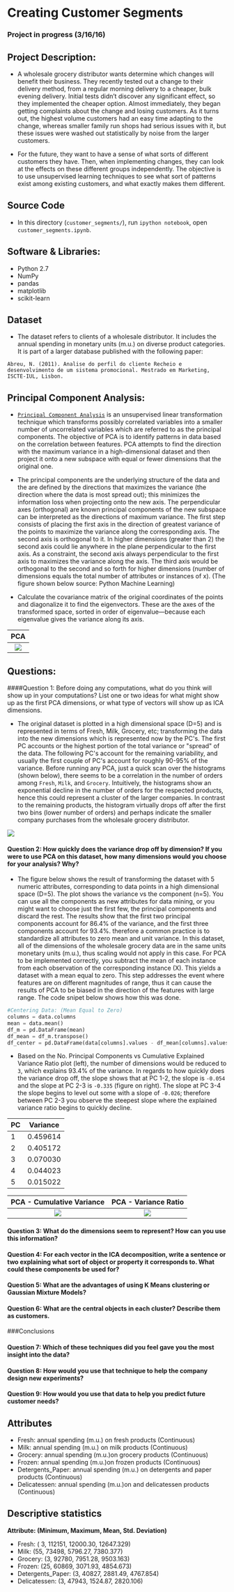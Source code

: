 # Creating Customer Segments

### Project in progress (3/16/16)

## Project Description:

- A wholesale grocery distributor wants determine which changes will benefit their business. They recently tested out a change to their delivery method, from a regular morning delivery to a cheaper, bulk evening delivery. Initial tests didn’t discover any significant effect, so they implemented the cheaper option. Almost immediately, they began getting complaints about the change and losing customers. As it turns out, the highest volume customers had an easy time adapting to the change, whereas smaller family run shops had serious issues with it, but these issues were washed out statistically by noise from the larger customers.

- For the future, they want to have a sense of what sorts of different customers they have. Then, when implementing changes, they can look at the effects on these different groups independently. The objective is to use unsupervised learning techniques to see what sort of patterns exist among existing customers, and what exactly makes them different.

## Source Code

- In this directory (`customer_segments/`), run `ipython notebook`, open `customer_segments.ipynb`.

## Software & Libraries:

 - Python 2.7
 - NumPy
 - pandas
 - matplotlib
 - scikit-learn

## Dataset

- The dataset refers to clients of a wholesale distributor. It includes the annual spending in monetary units (m.u.) on diverse product categories. It is part of a larger database published with the following paper:

`Abreu, N. (2011). Analise do perfil do cliente Recheio e desenvolvimento de um sistema promocional. Mestrado em Marketing, ISCTE-IUL, Lisbon.`

## Principal Component Analysis:

- [`Principal Component Analysis`](http://scikit-learn.org/stable/modules/generated/sklearn.decomposition.PCA.html) is an unsupervised linear transformation technique which transforms possibly correlated variables into a smaller number of uncorrelated variables which are referred to as the principal components. The objective of PCA is to identify patterns in data based on the correlation between features. PCA attempts to find the direction with the maximum variance in a high-dimensional dataset and then project it onto a new subspace with equal or fewer dimensions that the original one. 


- The principal components are the underlying structure of the data and the are defined by the directions that maximizes the variance (the direction where the data is most spread out); this minimizes the information loss when projecting onto the new axis. The perpendicular axes (orthogonal) are known principal components of the new subspace can be interpreted as the directions of maximum variance. The first step consists of placing the first axis in the direction of greatest variance of the points to maximize the variance along the corresponding axis. The second axis is orthogonal to it. In higher dimensions (greater than 2) the second axis could lie anywhere in the plane perpendicular to the first axis. As a constraint, the second axis always perpendicular to the first axis to maximizes the variance along the axis. The third axis would be orthogonal to the second and so forth for higher dimensions (number of dimensions equals the total number of attributes or instances of x). (The figure shown below source: Python Machine Learning)

- Calculate the covariance matrix of the original coordinates of the points and diagonalize it to find the eigenvectors. These are the axes of the transformed space, sorted in order of eigenvalue—because each eigenvalue gives the variance along its axis.

PCA                        | 
:-------------------------:|
![](PCA_Visual.png)        | 

## Questions:

####Question 1: Before doing any computations, what do you think will show up in your computations? List one or two ideas for what might show up as the first PCA dimensions, or what type of vectors will show up as ICA dimensions.

- The original dataset is plotted in a high dimensional space (D=5) and is represented in terms of Fresh, Milk, Grocery, etc; transforming the data into the new dimensions which is represented now by the PC's. The first PC accounts or the highest portion of the total variance or "spread" of the data. The following PC's account for the remaining variability, and usually the first couple of PC's account for roughly 90-95% of the variance. Before running any PCA, just a quick scan over the histograms (shown below), there seems to be a correlation in the number of orders among `Fresh`, `Milk`, and `Grocery`. Intuitively, the histograms show an exponential decline in the number of orders for the respected products, hence this could represent a cluster of the larger companies. In contrast to the remaining products, the histogram virtually drops off after the first two bins (lower number of orders) and perhaps indicate the smaller company purchases from the wholesale grocery distributor.

![](Data.Histograms.png)  

#### Question 2: How quickly does the variance drop off by dimension? If you were to use PCA on this dataset, how many dimensions would you choose for your analysis? Why?

- The figure below shows the result of transforming the dataset with 5 numeric attributes, corresponding to data points in a high dimensional space (D=5). The plot shows the variance vs the component (n=5). You can use all the components as new attributes for data mining, or you might want to choose just the first few, the principal components and discard the rest. The results show that the first two principal components account for 86.4% of the variance, and the first three components account for 93.4%. therefore a common practice is to standardize all attributes to zero mean and unit variance. In this dataset, all of the dimensions of the wholesale grocery data are in the same units monetary units (m.u.), thus scaling would not apply in this case. For PCA to be implemented correctly, you subtract the mean of each instance from each observation of the corresponding instance (X). This yields a dataset with a mean equal to zero. This step addresses the event where features are on different magnitudes of range, thus it can cause the results of PCA to be biased in the direction of the features with large range. The code snipet below shows how this was done. 

```python
#Centering Data: (Mean Equal to Zero)
columns = data.columns
mean = data.mean()
df_m = pd.DataFrame(mean)
df_mean = df_m.transpose()
df_center = pd.DataFrame(data[columns].values - df_mean[columns].values, columns=columns)
```
- Based on the No. Principal Components vs Cumulative Explained Variance Ratio plot (left), the number of dimensions would be reduced to `3`, which explains 93.4% of the variance. In regards to how quickly does the variance drop off, the slope shows that at PC 1-2, the slope is `-0.054` and the slope at PC 2-3 is `-0.335` (figure on right). The slope at PC 3-4 the slope begins to level out some with a slope of `-0.026`; therefore between PC 2-3 you observe the steepest slope where the explained variance ratio begins to quickly decline. 

|   PC   |  Variance |  
| ------ | --------- |    
|   1    | 0.459614  |       
|   2    | 0.405172  | 
|   3    | 0.070030  |
|   4    | 0.044023  | 
|   5    | 0.015022  |

PCA - Cumulative Variance  | PCA - Variance Ratio       |
:-------------------------:|:-------------------------: | 
![](PCA_Plot.png)          | ![](PCA_Plot2.png)         | 


#### Question 3: What do the dimensions seem to represent? How can you use this information?


#### Question 4: For each vector in the ICA decomposition, write a sentence or two explaining what sort of object or property it corresponds to. What could these components be used for?


#### Question 5: What are the advantages of using K Means clustering or Gaussian Mixture Models?



#### Question 6:  What are the central objects in each cluster? Describe them as customers.

###Conclusions

#### Question 7:  Which of these techniques did you feel gave you the most insight into the data?


#### Question 8: How would you use that technique to help the company design new experiments?


#### Question 9: How would you use that data to help you predict future customer needs?


## Attributes

- Fresh: annual spending (m.u.) on fresh products (Continuous)
- Milk: annual spending (m.u.) on milk products (Continuous)
- Grocery: annual spending (m.u.)on grocery products (Continuous)
- Frozen: annual spending (m.u.)on frozen products (Continuous)
- Detergents_Paper: annual spending (m.u.) on detergents and paper products (Continuous)
- Delicatessen: annual spending (m.u.)on and delicatessen products (Continuous)

## Descriptive statistics

**Attribute: (Minimum, Maximum, Mean, Std. Deviation)**

- Fresh: ( 3, 112151, 12000.30, 12647.329)
- Milk: (55, 73498, 5796.27, 7380.377)
- Grocery: (3, 92780, 7951.28, 9503.163)
- Frozen: (25, 60869, 3071.93, 4854.673)
- Detergents_Paper: (3, 40827, 2881.49, 4767.854)
- Delicatessen: (3, 47943, 1524.87, 2820.106)
